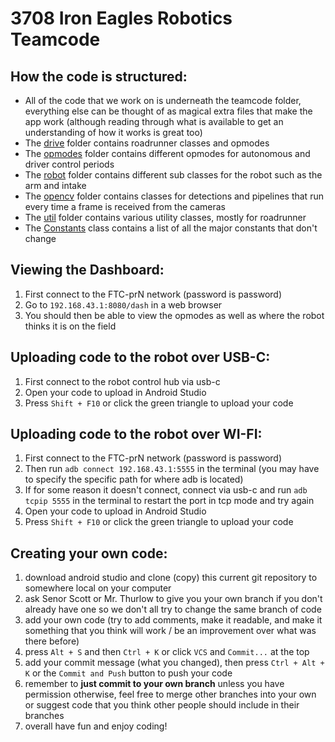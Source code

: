 # 3708 Iron Eagles Robotics Teamcode

## How the code is structured:  
- All of the code that we work on is underneath the teamcode folder, everything else can be thought of as magical extra files that make the app work (although reading through what is available to get an understanding of how it works is great too)
- The [drive](drive) folder contains roadrunner classes and opmodes
- The [opmodes](opmodes) folder contains different opmodes for autonomous and driver control periods
- The [robot](robot) folder contains different sub classes for the robot such as the arm and intake
- The [opencv](opencv) folder contains classes for detections and pipelines that run every time a frame is received from the cameras
- The [util](util) folder contains various utility classes, mostly for roadrunner
- The [Constants](Constants.java) class contains a list of all the major constants that don't change

## Viewing the Dashboard:
1. First connect to the FTC-prN network (password is password)
2. Go to `192.168.43.1:8080/dash` in a web browser
3. You should then be able to view the opmodes as well as where the robot thinks it is on the field

## Uploading code to the robot over USB-C:  
1. First connect to the robot control hub via usb-c
2. Open your code to upload in Android Studio
3. Press `Shift + F10` or click the green triangle to upload your code

## Uploading code to the robot over WI-FI:  
1. First connect to the FTC-prN network (password is password)  
2. Then run `adb connect 192.168.43.1:5555` in the terminal (you may have to specify the specific path for where adb is located)  
3. If for some reason it doesn't connect, connect via usb-c and run `adb tcpip 5555` in the terminal to restart the port in tcp mode and try again
4. Open your code to upload in Android Studio
5. Press `Shift + F10` or click the green triangle to upload your code

## Creating your own code:  
1. download android studio and clone (copy) this current git repository to somewhere local on your computer  
2. ask Senor Scott or Mr. Thurlow to give you your own branch if you don't already have one so we don't all try to change the same branch of code  
3. add your own code (try to add comments, make it readable, and make it something that you think will work / be an improvement over what was there before)  
4. press `Alt + S` and then `Ctrl + K` or click `VCS` and `Commit...` at the top
5. add your commit message (what you changed), then press `Ctrl + Alt + K` or the `Commit and Push` button to push your code
6. remember to **just commit to your own branch** unless you have permission otherwise, feel free to merge other branches into your own or suggest code that you think other people should include in their branches  
7. overall have fun and enjoy coding!